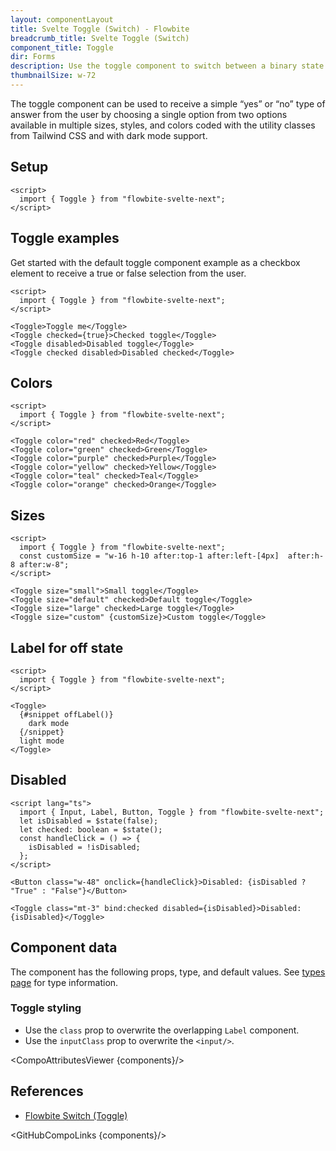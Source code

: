 ```yaml
---
layout: componentLayout
title: Svelte Toggle (Switch) - Flowbite
breadcrumb_title: Svelte Toggle (Switch)
component_title: Toggle
dir: Forms
description: Use the toggle component to switch between a binary state of true or false using a single click available in multiple sizes, variants, and colors
thumbnailSize: w-72
---
```


<script>
  import { CompoAttributesViewer,  GitHubCompoLinks, toKebabCase } from '../../utils'
  import { onMount } from 'svelte';
  import { Toggle, Badge, A } from '$lib'

  const components = 'Toggle'
</script>

The toggle component can be used to receive a simple “yes” or “no” type of answer from the user by choosing a single option from two options available in multiple sizes, styles, and colors coded with the utility classes from Tailwind CSS and with dark mode support.

## Setup

```svelte example hideOutput
<script>
  import { Toggle } from "flowbite-svelte-next";
</script>
```

## Toggle examples

Get started with the default toggle component example as a checkbox element to receive a true or false selection from the user.

```svelte example class="flex flex-col gap-2" hideScript
<script>
  import { Toggle } from "flowbite-svelte-next";
</script>

<Toggle>Toggle me</Toggle>
<Toggle checked={true}>Checked toggle</Toggle>
<Toggle disabled>Disabled toggle</Toggle>
<Toggle checked disabled>Disabled checked</Toggle>
```

## Colors

```svelte example class="flex justify-between" hideScript hideResponsiveButtons
<script>
  import { Toggle } from "flowbite-svelte-next";
</script>

<Toggle color="red" checked>Red</Toggle>
<Toggle color="green" checked>Green</Toggle>
<Toggle color="purple" checked>Purple</Toggle>
<Toggle color="yellow" checked>Yellow</Toggle>
<Toggle color="teal" checked>Teal</Toggle>
<Toggle color="orange" checked>Orange</Toggle>
```

## Sizes

```svelte example class="flex flex-col gap-2"
<script>
  import { Toggle } from "flowbite-svelte-next";
  const customSize = "w-16 h-10 after:top-1 after:left-[4px]  after:h-8 after:w-8";
</script>

<Toggle size="small">Small toggle</Toggle>
<Toggle size="default" checked>Default toggle</Toggle>
<Toggle size="large" checked>Large toggle</Toggle>
<Toggle size="custom" {customSize}>Custom toggle</Toggle>
```

## Label for off state

```svelte example class="flex flex-col gap-2"
<script>
  import { Toggle } from "flowbite-svelte-next";
</script>

<Toggle>
  {#snippet offLabel()}
    dark mode
  {/snippet}
  light mode
</Toggle>
```

## Disabled

```svelte example class="flex flex-col gap-2"
<script lang="ts">
  import { Input, Label, Button, Toggle } from "flowbite-svelte-next";
  let isDisabled = $state(false);
  let checked: boolean = $state();
  const handleClick = () => {
    isDisabled = !isDisabled;
  };
</script>

<Button class="w-48" onclick={handleClick}>Disabled: {isDisabled ? "True" : "False"}</Button>

<Toggle class="mt-3" bind:checked disabled={isDisabled}>Disabled: {isDisabled}</Toggle>
```

## Component data

The component has the following props, type, and default values. See [types page](/docs/pages/typescript) for type information.

### Toggle styling

- Use the `class` prop to overwrite the overlapping `Label` component.
- Use the `inputClass` prop to overwrite the `<input/>`.

<CompoAttributesViewer {components}/>

## References

- [Flowbite Switch (Toggle)](https://flowbite.com/docs/forms/toggle/)

<GitHubCompoLinks {components}/>
